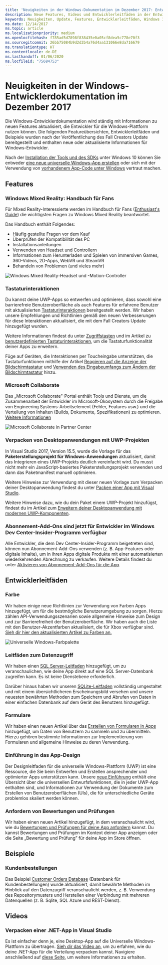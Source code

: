 ```yaml
---
title: 'Neuigkeiten in der Windows-Dokumentation im Dezember 2017: Entwicklung von UWP-Apps'
description: Neue Features, Videos und Entwicklerleitfäden in der Entwicklerdokumentation für Windows 10 im Dezember 2017
keywords: Neuigkeiten, Update, Features, Entwicklerleitfäden, Windows 10, Dezember
ms.date: 12/14/2017
ms.topic: article
ms.localizationpriority: medium
ms.openlocfilehash: f785ad5d7898f838435e0a05cf8dea5c778e70f3
ms.sourcegitcommit: 26bb75084b9d2d2b4a76d4aa131066e8da716679
ms.translationtype: HT
ms.contentlocale: de-DE
ms.lasthandoff: 01/06/2020
ms.locfileid: "75684753"
---
```

# <a name="whats-new-in-the-windows-developer-docs-in-december-2017"></a>Neuigkeiten in der Windows-Entwicklerdokumentation im Dezember 2017

Die Windows-Entwicklerdokumentation wird ständig mit Informationen zu neuen Features aktualisiert, die Entwickler für die Windows-Plattform nutzen können. Die folgenden Featureübersichten, Entwicklerleitfäden und Beispiele wurden nach der Veröffentlichung des Fall Creators Update bereitgestellt und enthalten neue oder aktualisierte Informationen für Windows-Entwickler.

Nach der [Installation der Tools und des SDKs](https://developer.microsoft.com/windows/downloads#_blank) unter Windows 10 können Sie entweder [eine neue universelle Windows-App erstellen](../get-started/create-uwp-apps.md) oder sich mit der Verwendung von [vorhandenem App-Code unter Windows](../porting/index.md) vertraut machen.

## <a name="features"></a>Features

### <a name="windows-mixed-reality-enthusiasts-guide"></a>Windows Mixed Reality: Handbuch für Fans

Für Mixed Reality-Interessierte werden im Handbuch für Fans ([Enthusiast's Guide](https://docs.microsoft.com/windows/mixed-reality/enthusiast-guide/)) die wichtigsten Fragen zu Windows Mixed Reality beantwortet. 

Das Handbuch enthält Folgendes: 
- Häufig gestellte Fragen vor dem Kauf 
- Überprüfen der Kompatibilität des PC 
- Installationsanleitungen 
- Verwenden von Headset und Controllern 
- Informationen zum Herunterladen und Spielen von immersiven Games, 360-Videos, 2D-Apps, WebVR und SteamVR 
- Behandeln von Problemen (und vieles mehr)

![Windows Mixed Reality-Headset und -Motion-Controller](images/BeforeYouBegin-tile.jpg)

### <a name="keyboard-interactions"></a>Tastaturinteraktionen

Du kannst deine UWP-Apps so entwerfen und optimieren, dass sowohl eine barrierefreie Benutzeroberfläche als auch Features für erfahrene Benutzer mit aktualisierten [Tastaturinteraktionen](../design/input/keyboard-interactions.md) bereitgestellt werden. Wir haben unsere Empfehlungen und Richtlinien gemäß den neuen Verbesserungen für diese Interaktionen aktualisiert, die mit dem Fall Creators Update hinzugefügt wurden.

Weitere Informationen findest du unter [Zugriffstasten](../design/input/keyboard-accelerators.md) und im Artikel zu [benutzerdefinierten Tastaturinteraktionen](../design/input/custom-keyboard-interactions.md), um die Tastaturfunktionalität deiner Apps zu erweitern.

Füge auf Geräten, die Interaktionen per Toucheingabe unterstützen, die Tastaturfunktionen mithilfe der Artikel [Reagieren auf die Anzeige der Bildschirmtastatur](../design/input/respond-to-the-presence-of-the-touch-keyboard.md) und [Verwenden des Eingabeumfangs zum Ändern der Bildschirmtastatur](../design/input/use-input-scope-to-change-the-touch-keyboard.md) hinzu.

### <a name="microsoft-collaborate"></a>Microsoft Collaborate

Das „Microsoft Collaborate”-Portal enthält Tools und Dienste, um die Zusammenarbeit der Entwickler im Microsoft-Ökosystem durch die Freigabe von Engineering Systems-Arbeitselement (Fehler, Features usw.) und die Verteilung von Inhalten (Builds, Dokumente, Spezifikationen) zu optimieren. [Weitere Informationen](https://docs.microsoft.com/collaborate/)

![Microsoft Collaborate in Partner Center](images/microsoft_collaborate_screenshot.PNG)

### <a name="package-desktop-applications-with-uwp-projects"></a>Verpacken von Desktopanwendungen mit UWP-Projekten

In Visual Studio 2017, Version 15.5, wurde die Vorlage für das **Paketerstellungsprojekt für Windows-Anwendungen** aktualisiert, damit das Integrieren eines UWP-Projekts deutlich vereinfacht wird. Du musst nicht mehr ein JavaScript-basiertes Paketerstellungsprojekt verwenden und dann das Paketmanifest manuell optimieren.  

Weitere Hinweise zur Verwendung mit dieser neuen Vorlage zum Verpacken deiner Desktopanwendung findest du unter [Packen einer App mit Visual Studio](https://docs.microsoft.com/windows/msix/desktop/desktop-to-uwp-packaging-dot-net).

Weitere Hinweise dazu, wie du dein Paket einem UWP-Projekt hinzufügst, findest du im Artikel zum [Erweitern deiner Desktopanwendung mit modernen UWP-Komponenten](https://docs.microsoft.com/windows/uwp/porting/desktop-to-uwp-extend).

### <a name="subscription-add-ons-are-now-available-to-developers-in-the-windows-dev-center-insider-program"></a>Abonnement-Add-Ons sind jetzt für Entwickler im Windows Dev Center-Insider-Programm verfügbar

Alle Entwickler, die dem Dev Center-Insider-Programm beigetreten sind, können nun Abonnement-Add-Ons verwenden (z. B. App-Features oder digitale Inhalte), um in ihren Apps digitale Produkte mit einer automatisierten wiederkehrenden Abrechnung zu verkaufen. Weitere Details findest du unter [Aktivieren von Abonnement-Add-Ons für die App](../monetize/enable-subscription-add-ons-for-your-app.md).

## <a name="developer-guidance"></a>Entwicklerleitfäden

### <a name="color"></a>Farbe

Wir haben einige neue Richtlinien zur Verwendung von Farben Apps hinzugefügt, um für die bestmögliche Benutzerumgebung zu sorgen. Hierzu zählen API-Verwendungsszenarien sowie allgemeine Hinweise zum Design und zur Barrierefreiheit der Benutzeroberfläche. Wir haben auch die Liste mit den Benutzer-Akzentfarben aktualisiert, die für Xbox verfügbar sind. [Sieh dir hier den aktualisierten Artikel zu Farben an.](../design/style/color.md)

![Universelle Windows-Farbpalette](../design/basics/images/colors.png)

### <a name="data-access-guides"></a>Leitfäden zum Datenzugriff

Wir haben einen [SQL Server-Leitfaden](../data-access/sql-server-databases.md) hinzugefügt, um zu veranschaulichen, wie deine App direkt auf eine SQL Server-Datenbank zugreifen kann. Es ist keine Dienstebene erforderlich.

Darüber hinaus haben wir unseren [SQLite-Leitfaden](../data-access/sqlite-databases.md) vollständig umgestaltet und mit einem übersichtlicheren Erscheinungsbild versehen und unsere neuesten bewährten Methoden zum Speichern und Abrufen von Daten in einer einfachen Datenbank auf dem Gerät des Benutzers hinzugefügt.

### <a name="forms"></a>Formulare

Wir haben einen neuen Artikel über das [Erstellen von Formularen in Apps](../design/controls-and-patterns/forms.md) hinzugefügt, um Daten von Benutzern zu sammeln und zu übermitteln. Hierzu gehören bestimmte Informationen zur Implementierung von Formularen und allgemeine Hinweise zu deren Verwendung.

### <a name="intro-to-app-design"></a>Einführung in das App-Design

Der Designleitfaden für die universelle Windows-Plattform (UWP) ist eine Ressource, die Sie beim Entwerfen und Erstellen ansprechender und optimierter Apps unterstützen kann. Unsere [neue Einführung](../design/basics/design-and-ui-intro.md) enthält eine Übersicht über die universellen Entwurfsfunktionen, die in jeder UWP-App enthalten sind, und Informationen zur Verwendung der Dokumente zum Erstellen von Benutzeroberflächen (UIs), die für unterschiedliche Geräte problemlos skaliert werden können.


### <a name="request-ratings-and-reviews"></a>Anfordern von Bewertungen und Prüfungen

Wir haben einen neuen Artikel hinzugefügt, in dem veranschaulicht wird, wie du [Bewertungen und Prüfungen für deine App anfordern](../monetize/request-ratings-and-reviews.md) kannst. Du kannst Bewertungen und Prüfungen im Kontext deiner App anzeigen oder die Seite „Bewertung und Prüfung” für deine App im Store öffnen.

## <a name="samples"></a>Beispiele

### <a name="customer-orders"></a>Kundenbestellungen

Das Beispiel [Customer Orders Database](https://github.com/Microsoft/Windows-appsample-customers-orders-database) (Datenbank für Kundenbestellungen) wurde aktualisiert, damit bewährte Methoden im Hinblick auf den Datenzugriff veranschaulicht werden, z. B. Verwendung des Repositorymusters und Herstellen einer Verbindung mit mehreren Datenquellen (z. B. Sqlite, SQL Azure und REST-Dienst).

## <a name="videos"></a>Videos

### <a name="package-a-net-app-in-visual-studio"></a>Verpacken einer .NET-App in Visual Studio

Es ist einfacher denn je, eine Desktop-App auf die Universelle Windows-Plattform zu übertragen. [Sieh dir das Video an](https://www.youtube.com/watch?v=fJkbYPyd08w), um zu erfahren, wie du deine .NET-App für die Verteilung verpacken kannst. Navigiere anschließend auf [diese Seite](../porting/desktop-to-uwp-packaging-dot-net.md), um weitere Informationen zu erhalten.
